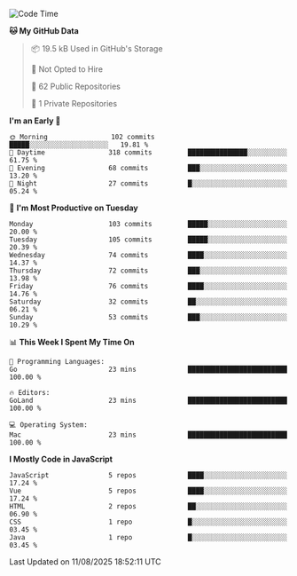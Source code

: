 <!--START_SECTION:waka-->
![Code Time](http://img.shields.io/badge/Code%20Time-1%2C484%20hrs%2047%20mins-blue)

**🐱 My GitHub Data** 

> 📦 19.5 kB Used in GitHub's Storage 
 > 
> 🚫 Not Opted to Hire
 > 
> 📜 62 Public Repositories 
 > 
> 🔑 1 Private Repositories 
 > 
**I'm an Early 🐤** 

```text
🌞 Morning                102 commits         █████░░░░░░░░░░░░░░░░░░░░   19.81 % 
🌆 Daytime                318 commits         ███████████████░░░░░░░░░░   61.75 % 
🌃 Evening                68 commits          ███░░░░░░░░░░░░░░░░░░░░░░   13.20 % 
🌙 Night                  27 commits          █░░░░░░░░░░░░░░░░░░░░░░░░   05.24 % 
```
📅 **I'm Most Productive on Tuesday** 

```text
Monday                   103 commits         █████░░░░░░░░░░░░░░░░░░░░   20.00 % 
Tuesday                  105 commits         █████░░░░░░░░░░░░░░░░░░░░   20.39 % 
Wednesday                74 commits          ████░░░░░░░░░░░░░░░░░░░░░   14.37 % 
Thursday                 72 commits          ███░░░░░░░░░░░░░░░░░░░░░░   13.98 % 
Friday                   76 commits          ████░░░░░░░░░░░░░░░░░░░░░   14.76 % 
Saturday                 32 commits          ██░░░░░░░░░░░░░░░░░░░░░░░   06.21 % 
Sunday                   53 commits          ███░░░░░░░░░░░░░░░░░░░░░░   10.29 % 
```


📊 **This Week I Spent My Time On** 

```text
💬 Programming Languages: 
Go                       23 mins             █████████████████████████   100.00 % 

🔥 Editors: 
GoLand                   23 mins             █████████████████████████   100.00 % 

💻 Operating System: 
Mac                      23 mins             █████████████████████████   100.00 % 
```

**I Mostly Code in JavaScript** 

```text
JavaScript               5 repos             ████░░░░░░░░░░░░░░░░░░░░░   17.24 % 
Vue                      5 repos             ████░░░░░░░░░░░░░░░░░░░░░   17.24 % 
HTML                     2 repos             ██░░░░░░░░░░░░░░░░░░░░░░░   06.90 % 
CSS                      1 repo              █░░░░░░░░░░░░░░░░░░░░░░░░   03.45 % 
Java                     1 repo              █░░░░░░░░░░░░░░░░░░░░░░░░   03.45 % 
```




 Last Updated on 11/08/2025 18:52:11 UTC
<!--END_SECTION:waka-->
